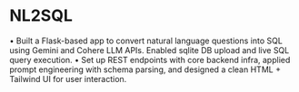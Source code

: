 # NL2SQL
• Built a Flask-based app to convert natural language questions into SQL using Gemini and Cohere LLM APIs. Enabled sqlite DB upload and live SQL query execution. • Set up REST endpoints with core backend infra, applied prompt engineering with schema parsing, and designed a clean HTML + Tailwind UI for user interaction.
